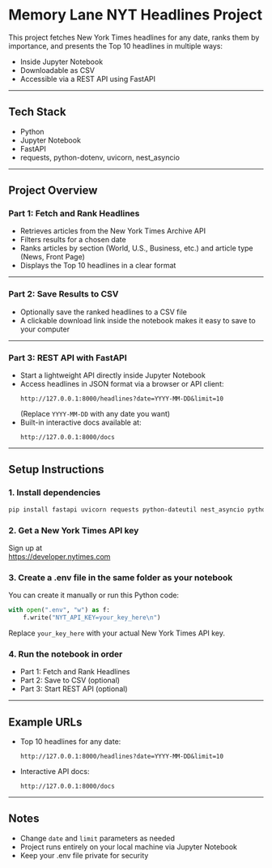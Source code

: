 # Memory Lane NYT Headlines Project

This project fetches New York Times headlines for any date, ranks them by importance, and presents the Top 10 headlines in multiple ways:
- Inside Jupyter Notebook
- Downloadable as CSV
- Accessible via a REST API using FastAPI

---
## Tech Stack  
- Python  
- Jupyter Notebook  
- FastAPI  
- requests, python-dotenv, uvicorn, nest_asyncio
  
---


## Project Overview

### Part 1: Fetch and Rank Headlines
- Retrieves articles from the New York Times Archive API  
- Filters results for a chosen date  
- Ranks articles by section (World, U.S., Business, etc.) and article type (News, Front Page)  
- Displays the Top 10 headlines in a clear format  

---

### Part 2: Save Results to CSV
- Optionally save the ranked headlines to a CSV file  
- A clickable download link inside the notebook makes it easy to save to your computer  

---

### Part 3: REST API with FastAPI
- Start a lightweight API directly inside Jupyter Notebook  
- Access headlines in JSON format via a browser or API client:  
  ```
  http://127.0.0.1:8000/headlines?date=YYYY-MM-DD&limit=10
  ```
  (Replace `YYYY-MM-DD` with any date you want)  
- Built-in interactive docs available at:  
  ```
  http://127.0.0.1:8000/docs
  ```

---

## Setup Instructions

### 1. Install dependencies
```bash
pip install fastapi uvicorn requests python-dateutil nest_asyncio python-dotenv
```

### 2. Get a New York Times API key
Sign up at  
https://developer.nytimes.com  

### 3. Create a .env file in the same folder as your notebook
You can create it manually or run this Python code:

```python
with open(".env", "w") as f:
    f.write("NYT_API_KEY=your_key_here\n")
```

Replace `your_key_here` with your actual New York Times API key.

### 4. Run the notebook in order
- Part 1: Fetch and Rank Headlines  
- Part 2: Save to CSV (optional)  
- Part 3: Start REST API (optional)  

---

## Example URLs

- Top 10 headlines for any date:  
  ```
  http://127.0.0.1:8000/headlines?date=YYYY-MM-DD&limit=10
  ```
- Interactive API docs:  
  ```
  http://127.0.0.1:8000/docs
  ```

---

## Notes

- Change `date` and `limit` parameters as needed  
- Project runs entirely on your local machine via Jupyter Notebook  
- Keep your .env file private for security  
